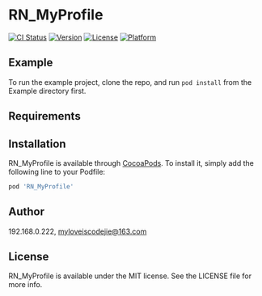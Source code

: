 # RN_MyProfile

[![CI Status](https://img.shields.io/travis/192.168.0.222/RN_MyProfile.svg?style=flat)](https://travis-ci.org/192.168.0.222/RN_MyProfile)
[![Version](https://img.shields.io/cocoapods/v/RN_MyProfile.svg?style=flat)](https://cocoapods.org/pods/RN_MyProfile)
[![License](https://img.shields.io/cocoapods/l/RN_MyProfile.svg?style=flat)](https://cocoapods.org/pods/RN_MyProfile)
[![Platform](https://img.shields.io/cocoapods/p/RN_MyProfile.svg?style=flat)](https://cocoapods.org/pods/RN_MyProfile)

## Example

To run the example project, clone the repo, and run `pod install` from the Example directory first.

## Requirements

## Installation

RN_MyProfile is available through [CocoaPods](https://cocoapods.org). To install
it, simply add the following line to your Podfile:

```ruby
pod 'RN_MyProfile'
```

## Author

192.168.0.222, myloveiscodejie@163.com

## License

RN_MyProfile is available under the MIT license. See the LICENSE file for more info.
